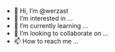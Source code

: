 - 👋 Hi, I’m @werzast
- 👀 I’m interested in ...
- 🌱 I’m currently learning ...
- 💞️ I’m looking to collaborate on ...
- 📫 How to reach me ...

<!---
werzast/werzast is a ✨ special ✨ repository because its `README.md` (this file) appears on your GitHub profile.
You can click the Preview link to take a look at your changes.
--->
